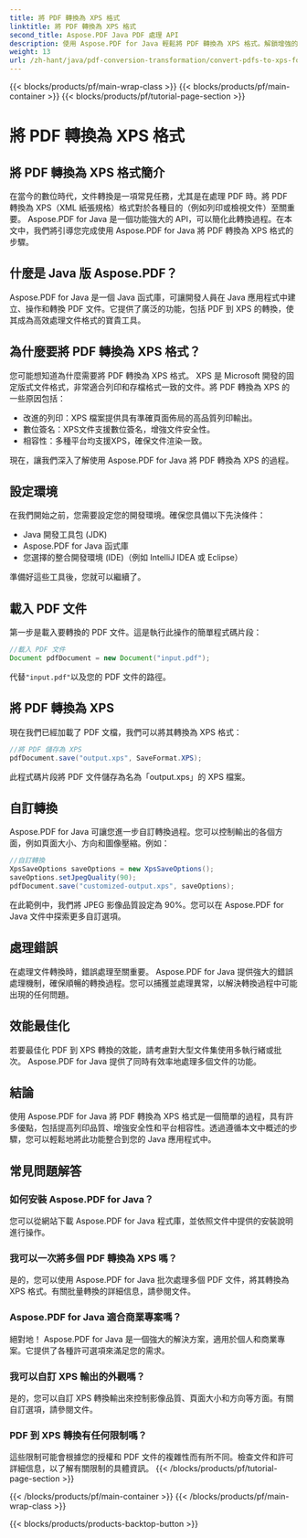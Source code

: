```yaml
---
title: 將 PDF 轉換為 XPS 格式
linktitle: 將 PDF 轉換為 XPS 格式
second_title: Aspose.PDF Java PDF 處理 API
description: 使用 Aspose.PDF for Java 輕鬆將 PDF 轉換為 XPS 格式。解鎖增強的列印、安全性和相容性。
weight: 13
url: /zh-hant/java/pdf-conversion-transformation/convert-pdfs-to-xps-format/
---
```


{{< blocks/products/pf/main-wrap-class >}}
{{< blocks/products/pf/main-container >}}
{{< blocks/products/pf/tutorial-page-section >}}

# 將 PDF 轉換為 XPS 格式


## 將 PDF 轉換為 XPS 格式簡介

在當今的數位時代，文件轉換是一項常見任務，尤其是在處理 PDF 時。將 PDF 轉換為 XPS（XML 紙張規格）格式對於各種目的（例如列印或檢視文件）至關重要。 Aspose.PDF for Java 是一個功能強大的 API，可以簡化此轉換過程。在本文中，我們將引導您完成使用 Aspose.PDF for Java 將 PDF 轉換為 XPS 格式的步驟。

## 什麼是 Java 版 Aspose.PDF？

Aspose.PDF for Java 是一個 Java 函式庫，可讓開發人員在 Java 應用程式中建立、操作和轉換 PDF 文件。它提供了廣泛的功能，包括 PDF 到 XPS 的轉換，使其成為高效處理文件格式的寶貴工具。

## 為什麼要將 PDF 轉換為 XPS 格式？

您可能想知道為什麼需要將 PDF 轉換為 XPS 格式。 XPS 是 Microsoft 開發的固定版式文件格式，非常適合列印和存檔格式一致的文件。將 PDF 轉換為 XPS 的一些原因包括：

- 改進的列印：XPS 檔案提供具有準確頁面佈局的高品質列印輸出。
- 數位簽名：XPS文件支援數位簽名，增強文件安全性。
- 相容性：多種平台均支援XPS，確保文件渲染一致。

現在，讓我們深入了解使用 Aspose.PDF for Java 將 PDF 轉換為 XPS 的過程。

## 設定環境

在我們開始之前，您需要設定您的開發環境。確保您具備以下先決條件：

- Java 開發工具包 (JDK)
- Aspose.PDF for Java 函式庫
- 您選擇的整合開發環境 (IDE)（例如 IntelliJ IDEA 或 Eclipse）

準備好這些工具後，您就可以繼續了。

## 載入 PDF 文件

第一步是載入要轉換的 PDF 文件。這是執行此操作的簡單程式碼片段：

```java
//載入 PDF 文件
Document pdfDocument = new Document("input.pdf");
```

代替`"input.pdf"`以及您的 PDF 文件的路徑。

## 將 PDF 轉換為 XPS

現在我們已經加載了 PDF 文檔，我們可以將其轉換為 XPS 格式：

```java
//將 PDF 儲存為 XPS
pdfDocument.save("output.xps", SaveFormat.XPS);
```

此程式碼片段將 PDF 文件儲存為名為「output.xps」的 XPS 檔案。

## 自訂轉換

Aspose.PDF for Java 可讓您進一步自訂轉換過程。您可以控制輸出的各個方面，例如頁面大小、方向和圖像壓縮。例如：

```java
//自訂轉換
XpsSaveOptions saveOptions = new XpsSaveOptions();
saveOptions.setJpegQuality(90);
pdfDocument.save("customized-output.xps", saveOptions);
```

在此範例中，我們將 JPEG 影像品質設定為 90%。您可以在 Aspose.PDF for Java 文件中探索更多自訂選項。

## 處理錯誤

在處理文件轉換時，錯誤處理至關重要。 Aspose.PDF for Java 提供強大的錯誤處理機制，確保順暢的轉換過程。您可以捕獲並處理異常，以解決轉換過程中可能出現的任何問題。

## 效能最佳化

若要最佳化 PDF 到 XPS 轉換的效能，請考慮對大型文件集使用多執行緒或批次。 Aspose.PDF for Java 提供了同時有效率地處理多個文件的功能。

## 結論

使用 Aspose.PDF for Java 將 PDF 轉換為 XPS 格式是一個簡單的過程，具有許多優點，包括提高列印品質、增強安全性和平台相容性。透過遵循本文中概述的步驟，您可以輕鬆地將此功能整合到您的 Java 應用程式中。

## 常見問題解答

### 如何安裝 Aspose.PDF for Java？

您可以從網站下載 Aspose.PDF for Java 程式庫，並依照文件中提供的安裝說明進行操作。

### 我可以一次將多個 PDF 轉換為 XPS 嗎？

是的，您可以使用 Aspose.PDF for Java 批次處理多個 PDF 文件，將其轉換為 XPS 格式。有關批量轉換的詳細信息，請參閱文件。

### Aspose.PDF for Java 適合商業專案嗎？

絕對地！ Aspose.PDF for Java 是一個強大的解決方案，適用於個人和商業專案。它提供了各種許可選項來滿足您的需求。

### 我可以自訂 XPS 輸出的外觀嗎？

是的，您可以自訂 XPS 轉換輸出來控制影像品質、頁面大小和方向等方面。有關自訂選項，請參閱文件。

### PDF 到 XPS 轉換有任何限制嗎？

這些限制可能會根據您的授權和 PDF 文件的複雜性而有所不同。檢查文件和許可詳細信息，以了解有關限制的具體資訊。
{{< /blocks/products/pf/tutorial-page-section >}}

{{< /blocks/products/pf/main-container >}}
{{< /blocks/products/pf/main-wrap-class >}}

{{< blocks/products/products-backtop-button >}}
